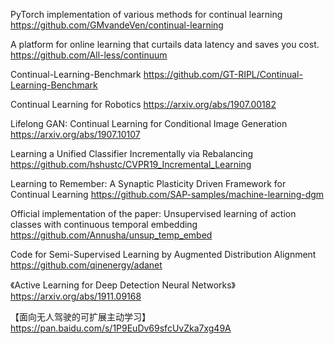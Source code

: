 PyTorch implementation of various methods for continual learning
https://github.com/GMvandeVen/continual-learning

A platform for online learning that curtails data latency and saves you cost.
https://github.com/All-less/continuum

Continual-Learning-Benchmark
https://github.com/GT-RIPL/Continual-Learning-Benchmark

Continual Learning for Robotics
https://arxiv.org/abs/1907.00182

Lifelong GAN: Continual Learning for Conditional Image Generation
https://arxiv.org/abs/1907.10107

Learning a Unified Classifier Incrementally via Rebalancing
https://github.com/hshustc/CVPR19_Incremental_Learning

Learning to Remember: A Synaptic Plasticity Driven Framework for Continual Learning 
https://github.com/SAP-samples/machine-learning-dgm

Official implementation of the paper: Unsupervised learning of action classes with continuous temporal embedding
https://github.com/Annusha/unsup_temp_embed

Code for Semi-Supervised Learning by Augmented Distribution Alignment
https://github.com/qinenergy/adanet

《Active Learning for Deep Detection Neural Networks》
https://arxiv.org/abs/1911.09168

【面向无人驾驶的可扩展主动学习】
https://pan.baidu.com/s/1P9EuDv69sfcUvZka7xg49A
